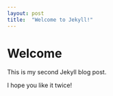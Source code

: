 ```yaml
---
layout: post
title:  "Welcome to Jekyll!"
---
```


# Welcome

This is my second Jekyll blog post.

I hope you like it twice!